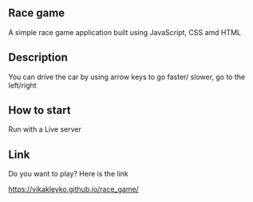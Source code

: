 ## Race game

A simple race game application built using JavaScript, CSS amd HTML

## Description

You can drive the car by using arrow keys to go faster/ slower, go to the left/right

## How to start

Run with a Live server

## Link

Do you want to play? Here is the link

https://vikakleyko.github.io/race_game/
